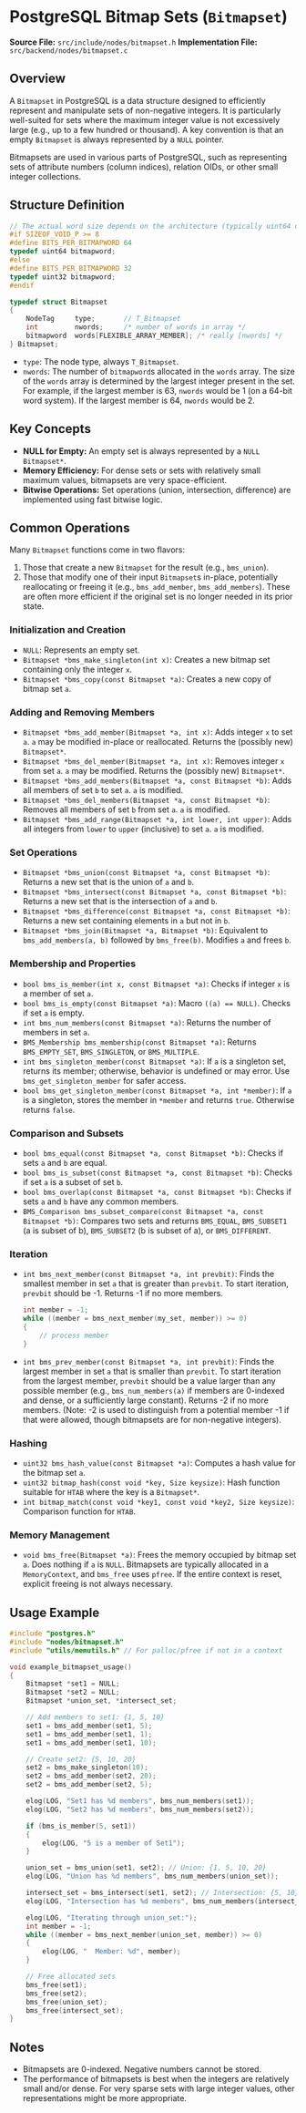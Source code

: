 # PostgreSQL Bitmap Sets (`Bitmapset`)

**Source File:** `src/include/nodes/bitmapset.h`
**Implementation File:** `src/backend/nodes/bitmapset.c`

## Overview

A `Bitmapset` in PostgreSQL is a data structure designed to efficiently represent and manipulate sets of non-negative integers. It is particularly well-suited for sets where the maximum integer value is not excessively large (e.g., up to a few hundred or thousand). A key convention is that an empty `Bitmapset` is always represented by a `NULL` pointer.

Bitmapsets are used in various parts of PostgreSQL, such as representing sets of attribute numbers (column indices), relation OIDs, or other small integer collections.

## Structure Definition

```c
// The actual word size depends on the architecture (typically uint64 or uint32)
#if SIZEOF_VOID_P >= 8
#define BITS_PER_BITMAPWORD 64
typedef uint64 bitmapword;
#else
#define BITS_PER_BITMAPWORD 32
typedef uint32 bitmapword;
#endif

typedef struct Bitmapset
{
    NodeTag     type;       // T_Bitmapset
    int         nwords;     /* number of words in array */
    bitmapword  words[FLEXIBLE_ARRAY_MEMBER]; /* really [nwords] */
} Bitmapset;
```

*   `type`: The node type, always `T_Bitmapset`.
*   `nwords`: The number of `bitmapword`s allocated in the `words` array.
The size of the `words` array is determined by the largest integer present in the set. For example, if the largest member is 63, `nwords` would be 1 (on a 64-bit word system). If the largest member is 64, `nwords` would be 2.

## Key Concepts

*   **NULL for Empty:** An empty set is always represented by a `NULL` `Bitmapset*`.
*   **Memory Efficiency:** For dense sets or sets with relatively small maximum values, bitmapsets are very space-efficient.
*   **Bitwise Operations:** Set operations (union, intersection, difference) are implemented using fast bitwise logic.

## Common Operations

Many `Bitmapset` functions come in two flavors:
1.  Those that create a new `Bitmapset` for the result (e.g., `bms_union`).
2.  Those that modify one of their input `Bitmapset`s in-place, potentially reallocating or freeing it (e.g., `bms_add_member`, `bms_add_members`). These are often more efficient if the original set is no longer needed in its prior state.

### Initialization and Creation
*   `NULL`: Represents an empty set.
*   `Bitmapset *bms_make_singleton(int x)`: Creates a new bitmap set containing only the integer `x`.
*   `Bitmapset *bms_copy(const Bitmapset *a)`: Creates a new copy of bitmap set `a`.

### Adding and Removing Members
*   `Bitmapset *bms_add_member(Bitmapset *a, int x)`: Adds integer `x` to set `a`. `a` may be modified in-place or reallocated. Returns the (possibly new) `Bitmapset*`.
*   `Bitmapset *bms_del_member(Bitmapset *a, int x)`: Removes integer `x` from set `a`. `a` may be modified. Returns the (possibly new) `Bitmapset*`.
*   `Bitmapset *bms_add_members(Bitmapset *a, const Bitmapset *b)`: Adds all members of set `b` to set `a`. `a` is modified.
*   `Bitmapset *bms_del_members(Bitmapset *a, const Bitmapset *b)`: Removes all members of set `b` from set `a`. `a` is modified.
*   `Bitmapset *bms_add_range(Bitmapset *a, int lower, int upper)`: Adds all integers from `lower` to `upper` (inclusive) to set `a`. `a` is modified.

### Set Operations
*   `Bitmapset *bms_union(const Bitmapset *a, const Bitmapset *b)`: Returns a new set that is the union of `a` and `b`.
*   `Bitmapset *bms_intersect(const Bitmapset *a, const Bitmapset *b)`: Returns a new set that is the intersection of `a` and `b`.
*   `Bitmapset *bms_difference(const Bitmapset *a, const Bitmapset *b)`: Returns a new set containing elements in `a` but not in `b`.
*   `Bitmapset *bms_join(Bitmapset *a, Bitmapset *b)`: Equivalent to `bms_add_members(a, b)` followed by `bms_free(b)`. Modifies `a` and frees `b`.

### Membership and Properties
*   `bool bms_is_member(int x, const Bitmapset *a)`: Checks if integer `x` is a member of set `a`.
*   `bool bms_is_empty(const Bitmapset *a)`: Macro `((a) == NULL)`. Checks if set `a` is empty.
*   `int bms_num_members(const Bitmapset *a)`: Returns the number of members in set `a`.
*   `BMS_Membership bms_membership(const Bitmapset *a)`: Returns `BMS_EMPTY_SET`, `BMS_SINGLETON`, or `BMS_MULTIPLE`.
*   `int bms_singleton_member(const Bitmapset *a)`: If `a` is a singleton set, returns its member; otherwise, behavior is undefined or may error. Use `bms_get_singleton_member` for safer access.
*   `bool bms_get_singleton_member(const Bitmapset *a, int *member)`: If `a` is a singleton, stores the member in `*member` and returns `true`. Otherwise returns `false`.

### Comparison and Subsets
*   `bool bms_equal(const Bitmapset *a, const Bitmapset *b)`: Checks if sets `a` and `b` are equal.
*   `bool bms_is_subset(const Bitmapset *a, const Bitmapset *b)`: Checks if set `a` is a subset of set `b`.
*   `bool bms_overlap(const Bitmapset *a, const Bitmapset *b)`: Checks if sets `a` and `b` have any common members.
*   `BMS_Comparison bms_subset_compare(const Bitmapset *a, const Bitmapset *b)`: Compares two sets and returns `BMS_EQUAL`, `BMS_SUBSET1` (a is subset of b), `BMS_SUBSET2` (b is subset of a), or `BMS_DIFFERENT`.

### Iteration
*   `int bms_next_member(const Bitmapset *a, int prevbit)`: Finds the smallest member in set `a` that is greater than `prevbit`. To start iteration, `prevbit` should be -1. Returns -1 if no more members.
    ```c
    int member = -1;
    while ((member = bms_next_member(my_set, member)) >= 0)
    {
        // process member
    }
    ```
*   `int bms_prev_member(const Bitmapset *a, int prevbit)`: Finds the largest member in set `a` that is smaller than `prevbit`. To start iteration from the largest member, `prevbit` should be a value larger than any possible member (e.g., `bms_num_members(a)` if members are 0-indexed and dense, or a sufficiently large constant). Returns -2 if no more members. (Note: -2 is used to distinguish from a potential member -1 if that were allowed, though bitmapsets are for non-negative integers).

### Hashing
*   `uint32 bms_hash_value(const Bitmapset *a)`: Computes a hash value for the bitmap set `a`.
*   `uint32 bitmap_hash(const void *key, Size keysize)`: Hash function suitable for `HTAB` where the key is a `Bitmapset*`.
*   `int bitmap_match(const void *key1, const void *key2, Size keysize)`: Comparison function for `HTAB`.

### Memory Management
*   `void bms_free(Bitmapset *a)`: Frees the memory occupied by bitmap set `a`. Does nothing if `a` is `NULL`.
    Bitmapsets are typically allocated in a `MemoryContext`, and `bms_free` uses `pfree`. If the entire context is reset, explicit freeing is not always necessary.

## Usage Example

```c
#include "postgres.h"
#include "nodes/bitmapset.h"
#include "utils/memutils.h" // For palloc/pfree if not in a context

void example_bitmapset_usage()
{
    Bitmapset *set1 = NULL;
    Bitmapset *set2 = NULL;
    Bitmapset *union_set, *intersect_set;

    // Add members to set1: {1, 5, 10}
    set1 = bms_add_member(set1, 5);
    set1 = bms_add_member(set1, 1);
    set1 = bms_add_member(set1, 10);

    // Create set2: {5, 10, 20}
    set2 = bms_make_singleton(10);
    set2 = bms_add_member(set2, 20);
    set2 = bms_add_member(set2, 5);

    elog(LOG, "Set1 has %d members", bms_num_members(set1));
    elog(LOG, "Set2 has %d members", bms_num_members(set2));

    if (bms_is_member(5, set1))
    {
        elog(LOG, "5 is a member of Set1");
    }

    union_set = bms_union(set1, set2); // Union: {1, 5, 10, 20}
    elog(LOG, "Union has %d members", bms_num_members(union_set));

    intersect_set = bms_intersect(set1, set2); // Intersection: {5, 10}
    elog(LOG, "Intersection has %d members", bms_num_members(intersect_set));

    elog(LOG, "Iterating through union_set:");
    int member = -1;
    while ((member = bms_next_member(union_set, member)) >= 0)
    {
        elog(LOG, "  Member: %d", member);
    }

    // Free allocated sets
    bms_free(set1);
    bms_free(set2);
    bms_free(union_set);
    bms_free(intersect_set);
}
```

## Notes

*   Bitmapsets are 0-indexed. Negative numbers cannot be stored.
*   The performance of bitmapsets is best when the integers are relatively small and/or dense. For very sparse sets with large integer values, other representations might be more appropriate.
